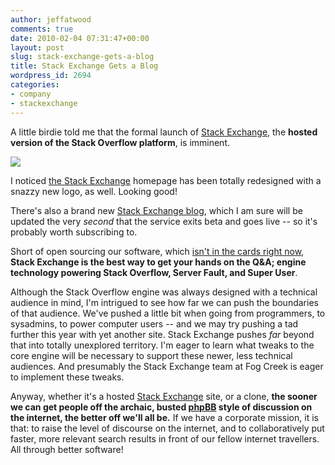 ```yaml
---
author: jeffatwood
comments: true
date: 2010-02-04 07:31:47+00:00
layout: post
slug: stack-exchange-gets-a-blog
title: Stack Exchange Gets a Blog
wordpress_id: 2694
categories:
- company
- stackexchange
---
```



A little birdie told me that the formal launch of [Stack Exchange](http://stackexchange.com/), the **hosted version of the Stack Overflow platform**, is imminent.



[![](http://blog.stackoverflow.com/wp-content/uploads/stackexchange-logo.png)](http://stackexchange.com/)



I noticed [the Stack Exchange](http://stackexchange.com/) homepage has been totally redesigned with a snazzy new logo, as well. Looking good!



There's also a brand new [Stack Exchange blog](http://blog.stackexchange.com/), which I am sure will be updated the very _second_ that the service exits beta and goes live -- so it's probably worth subscribing to.



Short of open sourcing our software, which [isn't in the cards right now](http://meta.stackoverflow.com/questions/3086/will-open-sourcing-stack-overflow-destroy-our-business-model), **Stack Exchange is the best way to get your hands on the Q&A; engine technology powering Stack Overflow, Server Fault, and Super User**. 



Although the Stack Overflow engine was always designed with a technical audience in mind, I'm intrigued to see how far we can push the boundaries of that audience. We've pushed a little bit when going from programmers, to sysadmins, to power computer users -- and we may try pushing a tad further this year with yet another site. Stack Exchange pushes _far_ beyond that into totally unexplored territory. I'm eager to learn what tweaks to the core engine will be necessary to support these newer, less technical audiences. And presumably the Stack Exchange team at Fog Creek is eager to implement these tweaks.



Anyway, whether it's a hosted [Stack Exchange](http://stackexchange.com) site, or a clone, **the sooner we can get people off the archaic, busted [phpBB](http://en.wikipedia.org/wiki/PhpBB) style of discussion on the internet, the better off we'll all be.** If we have a corporate mission, it is that: to raise the level of discourse on the internet, and to collaboratively put faster, more relevant search results in front of our fellow internet travellers. All through better software!

